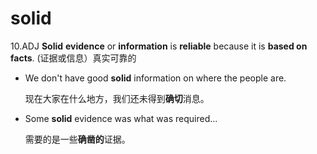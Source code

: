 # solid

10.ADJ **Solid** **evidence** or **information** is **reliable** because it is **based on facts**. (证据或信息）真实可靠的

- We don't have good **solid** information on where the people are.

  现在大家在什么地方，我们还未得到**确切**消息。

- Some **solid** evidence was what was required...

  需要的是一些**确凿的**证据。